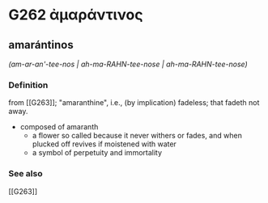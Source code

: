 # G262 ἀμαράντινος

## amarántinos

_(am-ar-an'-tee-nos | ah-ma-RAHN-tee-nose | ah-ma-RAHN-tee-nose)_

### Definition

from [[G263]]; "amaranthine", i.e., (by implication) fadeless; that fadeth not away.

- composed of amaranth
  - a flower so called because it never withers or fades, and when plucked off revives if moistened with water
  - a symbol of perpetuity and immortality

### See also

[[G263]]

